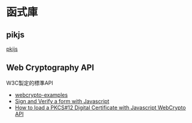 # 函式庫

## pikjs

[pkijs](https://pkijs.org/)

## Web Cryptography API
W3C製定的標準API

- [webcrypto-examples](https://github.com/diafygi/webcrypto-examples)
- [Sign and Verify a form with Javascript](https://www.codeproject.com/Articles/1110389/Sign-and-Verify-a-form-with-Javascript)
- [How to load a PKCS#12 Digital Certificate with Javascript WebCrypto API](https://stackoverflow.com/questions/36018233/how-to-load-a-pkcs12-digital-certificate-with-javascript-webcrypto-api)
